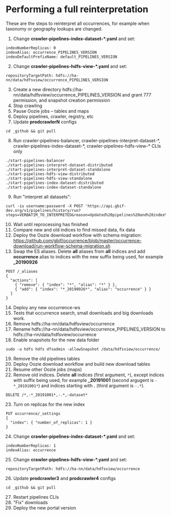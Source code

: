 # Performing a full reinterpretation

These are the steps to reinterpret all occurrences, for example when taxonomy or geography lookups are changed.

1. Change **crawler-pipelines-index-dataset-\*.yaml** and set:
```
indexNumberReplicas: 0
indexAlias: occurrence_PIPELINES_VERSION
indexDefaultPrefixName: default_PIPELINES_VERSION
```
2. Change **crawler-pipelines-hdfs-view-\*.yaml** and set:
```
repositoryTargetPath: hdfs://ha-nn/data/hdfsview/occurrence_PIPELINES_VERSION
```
3. Create a new directory hdfs://ha-nn/data/hdfsview/occurrence_PIPELINES_VERSION and grant 777 permission, and snapshot creation permission
4. Stop crawling
5. Pause Oozie jobs – tables and maps
6. Deploy pipelines, crawler, registry, etc
7. Update **prodcrawlerN** configs
```
cd _github && git pull
```
8. Run crawler-pipelines-balancer, crawler-pipelines-interpret-dataset-\*, crawler-pipelines-index-dataset-\*, crawler-pipelines-hdfs-view-\* CLIs only
```
./start-pipelines-balancer
./start-pipelines-interpret-dataset-distributed
./start-pipelines-interpret-dataset-standalone
./start-pipelines-hdfs-view-distributed
./start-pipelines-hdfs-view-standalone
./start-pipelines-index-dataset-distributed
./start-pipelines-index-dataset-standalone
```
9. Run "interpret all datasets":
```
curl -iu username:password -X POST 'https://api.gbif-dev.org/v1/pipelines/history/run?steps=VERBATIM_TO_INTERPRETED&reason=Updated%20pipelines%20and%20index%20schema'
```
10. Wait until reprocessing has finished
11. Compare new and old indices to find missed data, fix data
12. Deploy the Oozie download workflow with schema migration: https://github.com/gbif/occurrence/blob/master/occurrence-download/run-workflow-schema-migration.sh
13. Swap the ES aliases. Delete **all** aliases from **all** indices and add **occurrence** alias to indices with the new suffix being used, for example **_20190926**
```
POST /_aliases
{
  "actions": [
    { "remove": { "index": "*", "alias": "*" } },
    { "add": { "index": "*_20190926*", "alias": "occurrence" } }
  ]
}
```
14. Deploy any new occurrence-ws
15. Tests that occurrence search, small downloads and big downloads work.
16. Remove hdfs://ha-nn/data/hdfsview/occurrence
17. Rename hdfs://ha-nn/data/hdfsview/occurrence_PIPELINES_VERSION to hdfs://ha-nn/data/hdfsview/occurrence
18. Enable snapshots for the new data folder
```
sudo -u hdfs hdfs dfsadmin -allowSnapshot /data/hdfsview/occurrence/
```
19. Remove the old pipelines tables
20. Deploy Oozie download workflow and build new download tables
21. Resume other Oozie jobs (maps)
22. Remove old indices. Delete **all** indices (first argument, `*`), except indices with suffix being used, for example **_20191001** (second argugent is `-*_20191001*`) and indices starting with **.** (third argument is `-.*`).
```
DELETE /*,-*_20191001*,-.*,-dataset*
```
23. Turn on replicas for the new index
```
PUT occurrence/_settings
{
  "index": { "number_of_replicas": 1 }
}
```
24. Change **crawler-pipelines-index-dataset-\*.yaml** and set:
```
indexNumberReplicas: 1
indexAlias: occurrence
```
25. Change **crawler-pipelines-hdfs-view-\*.yaml** and set:
```
repositoryTargetPath: hdfs://ha-nn/data/hdfsview/occurrence
```
26. Update **prodcrawler3** and **prodcrawler4** configs
```
cd _github && git pull
```
27. Restart pipelines CLIs
28. "Fix" downloads
29. Deploy the new portal version
